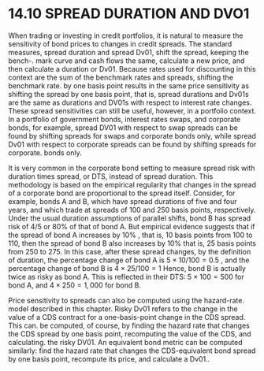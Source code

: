 # 14.10 SPREAD DURATION AND DVO1  

When trading or investing in credit portfolios, it is natural to measure the sensitivity of bond prices to changes in credit spreads. The standard measures, spread duration and spread Dv01, shift the spread, keeping the bench-. mark curve and cash flows the same, calculate a new price, and then calculate a duration or Dv01. Because rates used for discounting in this context are the sum of the benchmark rates and spreads, shifting the benchmark rate. by one basis point results in the same price sensitivity as shifting the spread by one basis point, that is, spread durations and Dv01s are the same as durations and DV01s with respect to interest rate changes. These spread sensitivities can still be useful, however, in a portfolio context. In a portfolio of government bonds, interest rates swaps, and corporate bonds, for example, spread DV01 with respect to swap spreads can be found by shifting spreads for swaps and corporate bonds only, while spread Dv01 with respect to corporate spreads can be found by shifting spreads for corporate. bonds only.  

It is very common in the corporate bond setting to measure spread risk with duration times spread, or DTS, instead of spread duration. This methodology is based on the empirical regularity that changes in the spread of a corporate bond are proportional to the spread itself. Consider, for example, bonds A and B, which have spread durations of five and four years, and which trade at spreads of 100 and 250 basis points, respectively. Under the usual duration assumptions of parallel shifts, bond B has spread risk of $4/5$ or $80\%$ of that of bond A. But empirical evidence suggests that if the spread of bond A increases by $10\%$ , that is, 10 basis points from 100 to 110, then the spread of bond B also increases by $10\%$ that is, 25 basis points from 250 to 275. In this case, after these spread changes, by the definition of duration, the percentage change of bond A is $5\times10/100=0.5$ , and the percentage change of bond B is $4\times25/100=1$ Hence, bond B is actually twice as risky as bond A. This is reflected in their DTS: $5\times100=500$ for bond A, and $4\times250=1,000$ for bond B.  

Price sensitivity to spreads can also be computed using the hazard-rate. model described in this chapter. Risky Dv01 refers to the change in the value of a CDS contract for a one-basis-point change in the CDS spread. This can. be computed, of course, by finding the hazard rate that changes the CDS spread by one basis point, recomputing the value of the CDS, and calculating. the risky DV01. An equivalent bond metric can be computed similarly: find the hazard rate that changes the CDS-equivalent bond spread by one basis point, recompute its price, and calculate a Dv01..  
